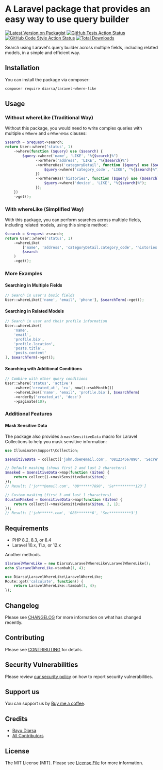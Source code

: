 # A Laravel package that provides an easy way to use query builder

[![Latest Version on Packagist](https://img.shields.io/packagist/v/diarsa/laravel-where-like.svg?style=flat-square)](https://packagist.org/packages/diarsa/laravel-where-like)
[![GitHub Tests Action Status](https://img.shields.io/github/actions/workflow/status/diarsa/laravel-where-like/run-tests.yml?branch=main&label=tests&style=flat-square)](https://github.com/diarsa/laravel-where-like/actions?query=workflow%3Arun-tests+branch%3Amain)
[![GitHub Code Style Action Status](https://img.shields.io/github/actions/workflow/status/diarsa/laravel-where-like/fix-php-code-style-issues.yml?branch=main&label=code%20style&style=flat-square)](https://github.com/diarsa/laravel-where-like/actions?query=workflow%3A"Fix+PHP+code+style+issues"+branch%3Amain)
[![Total Downloads](https://img.shields.io/packagist/dt/diarsa/laravel-where-like.svg?style=flat-square)](https://packagist.org/packages/diarsa/laravel-where-like)

Search using Laravel's query builder across multiple fields, including related models, in a simple and efficient way.

## Installation

You can install the package via composer:

```bash
composer require diarsa/laravel-where-like
```

## Usage

### Without whereLike (Traditional Way)

Without this package, you would need to write complex queries with multiple `orWhere` and `orWhereHas` clauses:

```php
$search = $request->search;
return User::where('status', 1)
    ->where(function ($query) use ($search) {
        $query->where('name', 'LIKE', "%{$search}%")
              ->orWhere('address', 'LIKE', "%{$search}%")
              ->orWhereHas('categoryDetail', function ($query) use ($search) {
                  $query->where('category_code', 'LIKE', "%{$search}%");
              })
              ->orWhereHas('histories', function ($query) use ($search) {
                  $query->where('device', 'LIKE', "%{$search}%");
              });
    })
    ->get();
```

### With whereLike (Simplified Way)

With this package, you can perform searches across multiple fields, including related models, using this simple method:

```php
$search = $request->search;
return User::where('status', 1)
    ->whereLike(
        ['name', 'address', 'categoryDetail.category_code', 'histories.device'], 
        $search
    )
    ->get();
```

### More Examples

#### Searching in Multiple Fields

```php
// Search in user's basic fields
User::whereLike(['name', 'email', 'phone'], $searchTerm)->get();
```

#### Searching in Related Models

```php
// Search in user and their profile information
User::whereLike([
    'name', 
    'email', 
    'profile.bio', 
    'profile.location',
    'posts.title',
    'posts.content'
], $searchTerm)->get();
```

#### Searching with Additional Conditions

```php
// Combine with other query conditions
User::where('status', 'active')
    ->where('created_at', '>=', now()->subMonth())
    ->whereLike(['name', 'email', 'profile.bio'], $searchTerm)
    ->orderBy('created_at', 'desc')
    ->paginate(10);
```

### Additional Features

#### Mask Sensitive Data

The package also provides a `maskSensitiveData` macro for Laravel Collections to help you mask sensitive information:

```php
use Illuminate\Support\Collection;

$sensitiveData = collect(['john.doe@email.com', '081234567890', 'SecretPassword123']);

// Default masking (shows first 2 and last 2 characters)
$masked = $sensitiveData->map(function ($item) {
    return collect()->maskSensitiveData($item);
});
// Result: ['jo***@email.com', '08******7890', 'Se**********123']

// Custom masking (first 3 and last 1 characters)
$customMasked = $sensitiveData->map(function ($item) {
    return collect()->maskSensitiveData($item, 3, 1);
});
// Result: ['joh******.com', '083*******0', 'Sec**********3']
```

## Requirements

- PHP 8.2, 8.3, or 8.4
- Laravel 10.x, 11.x, or 12.x

Another methods.

```php
$laravelWhereLike = new Diarsa\LaravelWhereLike\LaravelWhereLike();
echo $laravelWhereLike->tambah(1, 4);

use Diarsa\LaravelWhereLike\LaravelWhereLike;
Route::get('calculate', function() {
    return LaravelWhereLike::tambah(1, 4);
});
```

## Changelog

Please see [CHANGELOG](CHANGELOG.md) for more information on what has changed recently.

## Contributing

Please see [CONTRIBUTING](CONTRIBUTING.md) for details.

## Security Vulnerabilities

Please review [our security policy](../../security/policy) on how to report security vulnerabilities.

## Support us

You can support us by [Buy me a coffee](https://buymeacoffee.com/diarsa).

## Credits

- [Bayu Diarsa](https://github.com/diarsa)
- [All Contributors](../../contributors)

## License

The MIT License (MIT). Please see [License File](LICENSE.md) for more information.
